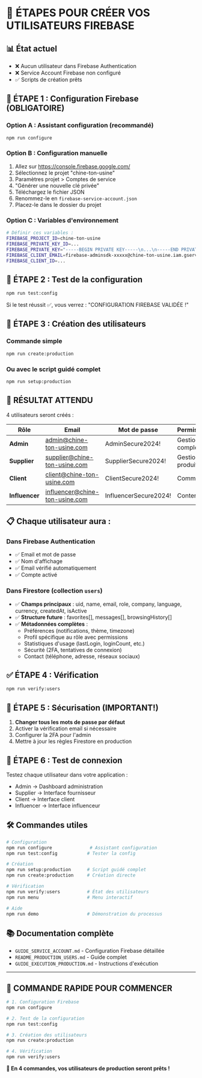 # 🚀 ÉTAPES POUR CRÉER VOS UTILISATEURS FIREBASE

## 📊 État actuel
- ❌ Aucun utilisateur dans Firebase Authentication
- ❌ Service Account Firebase non configuré
- ✅ Scripts de création prêts

## 🔧 ÉTAPE 1 : Configuration Firebase (OBLIGATOIRE)

### Option A : Assistant configuration (recommandé)
```bash
npm run configure
```

### Option B : Configuration manuelle
1. Allez sur https://console.firebase.google.com/
2. Sélectionnez le projet "chine-ton-usine"
3. Paramètres projet > Comptes de service
4. "Générer une nouvelle clé privée"
5. Téléchargez le fichier JSON
6. Renommez-le en `firebase-service-account.json`
7. Placez-le dans le dossier du projet

### Option C : Variables d'environnement
```bash
# Définir ces variables :
FIREBASE_PROJECT_ID=chine-ton-usine
FIREBASE_PRIVATE_KEY_ID=...
FIREBASE_PRIVATE_KEY="-----BEGIN PRIVATE KEY-----\n...\n-----END PRIVATE KEY-----\n"
FIREBASE_CLIENT_EMAIL=firebase-adminsdk-xxxxx@chine-ton-usine.iam.gserviceaccount.com
FIREBASE_CLIENT_ID=...
```

## 🧪 ÉTAPE 2 : Test de la configuration
```bash
npm run test:config
```

Si le test réussit ✅, vous verrez : "CONFIGURATION FIREBASE VALIDÉE !"

## 🚀 ÉTAPE 3 : Création des utilisateurs

### Commande simple
```bash
npm run create:production
```

### Ou avec le script guidé complet
```bash
npm run setup:production
```

## 👥 RÉSULTAT ATTENDU

4 utilisateurs seront créés :

| Rôle | Email | Mot de passe | Permissions |
|------|-------|--------------|-------------|
| **Admin** | admin@chine-ton-usine.com | AdminSecure2024! | Gestion complète |
| **Supplier** | supplier@chine-ton-usine.com | SupplierSecure2024! | Gestion produits |
| **Client** | client@chine-ton-usine.com | ClientSecure2024! | Commandes |
| **Influencer** | influencer@chine-ton-usine.com | InfluencerSecure2024! | Contenu |

## 📋 Chaque utilisateur aura :

### Dans Firebase Authentication
- ✅ Email et mot de passe
- ✅ Nom d'affichage
- ✅ Email vérifié automatiquement
- ✅ Compte activé

### Dans Firestore (collection `users`)
- ✅ **Champs principaux** : uid, name, email, role, company, language, currency, createdAt, isActive
- ✅ **Structure future** : favorites[], messages[], browsingHistory[]
- ✅ **Métadonnées complètes** :
  - Préférences (notifications, thème, timezone)
  - Profil spécifique au rôle avec permissions
  - Statistiques d'usage (lastLogin, loginCount, etc.)
  - Sécurité (2FA, tentatives de connexion)
  - Contact (téléphone, adresse, réseaux sociaux)

## ✅ ÉTAPE 4 : Vérification
```bash
npm run verify:users
```

## 🔐 ÉTAPE 5 : Sécurisation (IMPORTANT!)
1. **Changer tous les mots de passe par défaut**
2. Activer la vérification email si nécessaire
3. Configurer la 2FA pour l'admin
4. Mettre à jour les règles Firestore en production

## 🎯 ÉTAPE 6 : Test de connexion
Testez chaque utilisateur dans votre application :
- Admin → Dashboard administration
- Supplier → Interface fournisseur
- Client → Interface client  
- Influencer → Interface influenceur

## 🛠️ Commandes utiles

```bash
# Configuration
npm run configure              # Assistant configuration
npm run test:config           # Tester la config

# Création
npm run setup:production      # Script guidé complet
npm run create:production     # Création directe

# Vérification
npm run verify:users          # État des utilisateurs
npm run menu                  # Menu interactif

# Aide
npm run demo                  # Démonstration du processus
```

## 📚 Documentation complète
- `GUIDE_SERVICE_ACCOUNT.md` - Configuration Firebase détaillée
- `README_PRODUCTION_USERS.md` - Guide complet
- `GUIDE_EXECUTION_PRODUCTION.md` - Instructions d'exécution

---

## 🚀 COMMANDE RAPIDE POUR COMMENCER

```bash
# 1. Configuration Firebase
npm run configure

# 2. Test de la configuration  
npm run test:config

# 3. Création des utilisateurs
npm run create:production

# 4. Vérification
npm run verify:users
```

**🎯 En 4 commandes, vos utilisateurs de production seront prêts !**
